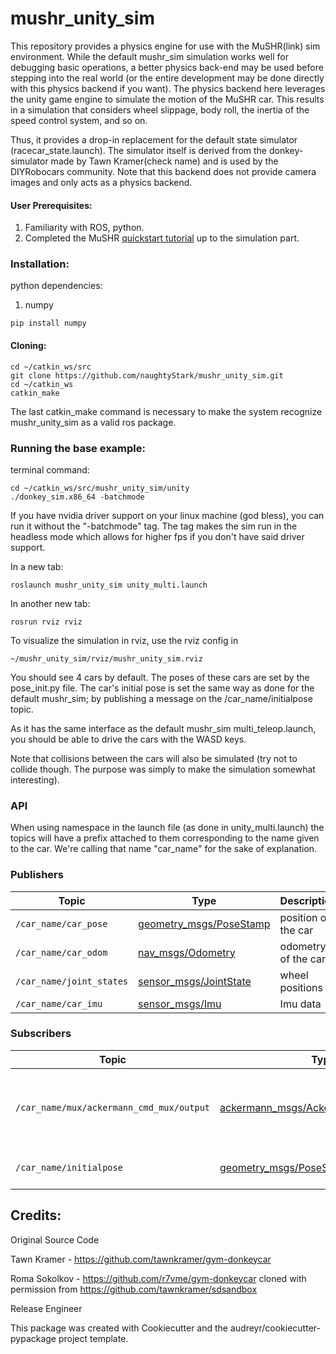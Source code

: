 # mushr_unity_sim

This repository provides a physics engine for use with the MuSHR(link) sim environment. While the default mushr_sim simulation works well for debugging basic operations, a better physics back-end may be used before stepping into the real world (or the entire development may be done directly with this physics backend if you want). The physics backend here leverages the unity game engine to simulate the motion of the MuSHR car. This results in a simulation that considers wheel slippage, body roll, the inertia of the speed control system, and so on. 

Thus, it provides a drop-in replacement for the default state simulator (racecar_state.launch). The simulator itself is derived from the donkey-simulator made by Tawn Kramer(check name) and is used by the DIYRobocars community. Note that this backend does not provide camera images and only acts as a physics backend. 

#### User Prerequisites:
1) Familiarity with ROS, python.
2) Completed the MuSHR [quickstart tutorial](https://mushr.io/tutorials/quickstart/) up to the simulation part.

### Installation:

python dependencies: 
1) numpy
```
pip install numpy
```
#### Cloning:
```
cd ~/catkin_ws/src
git clone https://github.com/naughtyStark/mushr_unity_sim.git
cd ~/catkin_ws
catkin_make
```
The last catkin_make command is necessary to make the system recognize mushr_unity_sim as a valid ros package.

### Running the base example:
terminal command:
```
cd ~/catkin_ws/src/mushr_unity_sim/unity
./donkey_sim.x86_64 -batchmode
```
If you have nvidia driver support on your linux machine (god bless), you can run it without the "-batchmode" tag. The tag makes the sim run in the headless mode which allows for higher fps if you don't have said driver support.

In a new tab:
```
roslaunch mushr_unity_sim unity_multi.launch
```
In another new tab:
```
rosrun rviz rviz
```
To visualize the simulation in rviz, use the rviz config in 
```
~/mushr_unity_sim/rviz/mushr_unity_sim.rviz
```
You should see 4 cars by default. The poses of these cars are set by the pose_init.py file. The car's initial pose is set the same way as done for the default mushr_sim; by publishing a message on the /car_name/initialpose topic. 

As it has the same interface as the default mushr_sim multi_teleop.launch, you should be able to drive the cars with the WASD keys.

Note that collisions between the cars will also be simulated (try not to collide though. The purpose was simply to make the simulation somewhat interesting). 

### API
When using namespace in the launch file (as done in unity_multi.launch) the topics will have a prefix attached to them corresponding to the name given to the car. We're calling that name "car_name" for the sake of explanation.

### Publishers
Topic | Type | Description
------|------|------------
`/car_name/car_pose` | [geometry_msgs/PoseStamp](http://docs.ros.org/en/melodic/api/geometry_msgs/html/msg/PoseStamped.html)| position of the car
`/car_name/car_odom` | [nav_msgs/Odometry](http://docs.ros.org/en/melodic/api/nav_msgs/html/msg/Odometry.html)| odometry of the car
`/car_name/joint_states` | [sensor_msgs/JointState](http://docs.ros.org/en/melodic/api/sensor_msgs/html/msg/JointState.html)| wheel positions
`/car_name/car_imu` | [sensor_msgs/Imu](http://docs.ros.org/en/melodic/api/sensor_msgs/html/msg/Imu.html)| Imu data

### Subscribers
Topic | Type | Description
------|------|------------
`/car_name/mux/ackermann_cmd_mux/output` | [ackermann_msgs/AckermannDriveStamped](http://docs.ros.org/en/jade/api/ackermann_msgs/html/msg/AckermannDriveStamped.html)| steering and speed control commands to be sent to the car
`/car_name/initialpose` | [geometry_msgs/PoseStamp](http://docs.ros.org/en/melodic/api/geometry_msgs/html/msg/PoseStamped.html)| initial position of the car


## Credits:
Original Source Code

Tawn Kramer - https://github.com/tawnkramer/gym-donkeycar

Roma Sokolkov - https://github.com/r7vme/gym-donkeycar cloned with permission from https://github.com/tawnkramer/sdsandbox

Release Engineer

This package was created with Cookiecutter and the audreyr/cookiecutter-pypackage project template.





